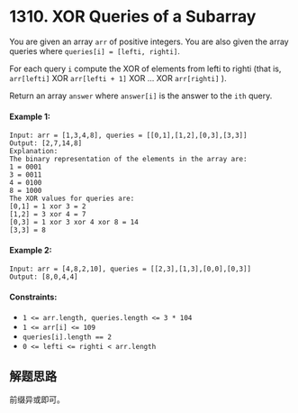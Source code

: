 # 1310. XOR Queries of a Subarray

You are given an array `arr` of positive integers. You are also given the array queries where `queries[i] = [lefti, righti]`.

For each query `i` compute the XOR of elements from lefti to righti (that is, `arr[lefti]` XOR `arr[lefti + 1]` XOR ... XOR `arr[righti]` ).

Return an array `answer` where `answer[i]` is the answer to the `ith` query.

 

#### Example 1:

```
Input: arr = [1,3,4,8], queries = [[0,1],[1,2],[0,3],[3,3]]
Output: [2,7,14,8] 
Explanation: 
The binary representation of the elements in the array are:
1 = 0001 
3 = 0011 
4 = 0100 
8 = 1000 
The XOR values for queries are:
[0,1] = 1 xor 3 = 2 
[1,2] = 3 xor 4 = 7 
[0,3] = 1 xor 3 xor 4 xor 8 = 14 
[3,3] = 8
```

#### Example 2:

```
Input: arr = [4,8,2,10], queries = [[2,3],[1,3],[0,0],[0,3]]
Output: [8,0,4,4]
``` 

#### Constraints:

+ `1 <= arr.length, queries.length <= 3 * 104`
+ `1 <= arr[i] <= 109`
+ `queries[i].length == 2`
+ `0 <= lefti <= righti < arr.length`

## 解题思路

前缀异或即可。
